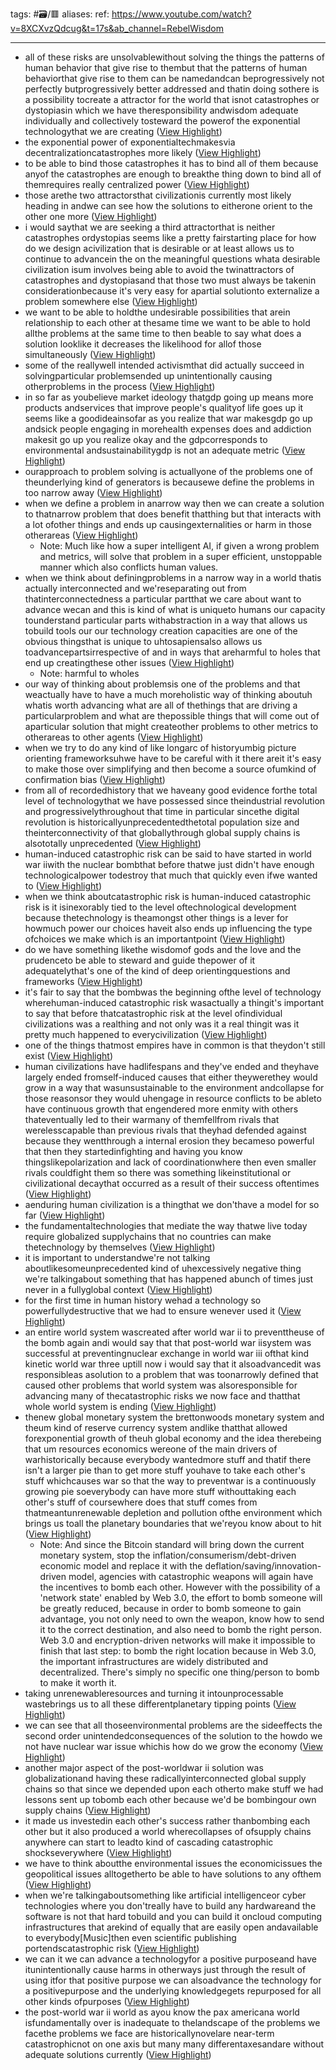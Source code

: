 tags: #🗃/🟥 
aliases: 
ref: 
https://www.youtube.com/watch?v=8XCXvzQdcug&t=17s&ab_channel=RebelWisdom

---
- all of these risks are unsolvablewithout solving the things the patterns of human behavior that give rise to thembut that the patterns of human behaviorthat give rise to them can be namedandcan beprogressively not perfectly butprogressively better addressed and thatin doing sothere is a possibility tocreate a attractor for the world that isnot catastrophes or dystopiasin which we have theresponsibility andwisdom adequate individually and collectively tosteward the powerof the exponential technologythat we are creating ([View Highlight](https://read.readwise.io/read/01gqyemt70m24sgnaq71m9tcgx))
- the exponential power of exponentialtechmakesvia decentralizationcatastrophes more likely ([View Highlight](https://read.readwise.io/read/01gqyeyp7ewbe6gb9szpg1vs3d))
- to be able to bind those catastrophes it has to bind all of them because anyof the catastrophes are enough to breakthe thing down to bind all of themrequires really centralized power ([View Highlight](https://read.readwise.io/read/01gqyezn3m3y778d7q7ccxn0a6))
- those arethe two attractorsthat civilizationis currently most likely heading in andwe can see how the solutions to eitherone orient to the other one more ([View Highlight](https://read.readwise.io/read/01gqyf22jzw61fh0a8tgyz61vr))
- i would saythat we are seeking a third attractorthat is neither catastrophes ordystopias seems like a pretty fairstarting place for how do we design acivilization that is desirable or at least allows us to continue to advancein the on the meaningful questions whata desirable civilization isum involves being able to avoid the twinattractors of catastrophes and dystopiasand that those two must always be takenin considerationbecause it's very easy for apartial solutionto externalize a problem somewhere else ([View Highlight](https://read.readwise.io/read/01gqyf3hq5skt777n6jexsf4ah))
- we want to be able to holdthe undesirable possibilities that arein relationship to each other at thesame time we want to be able to hold allthe problems at the same time to then beable to say what does a solution looklike it decreases the likelihood for allof those simultaneously ([View Highlight](https://read.readwise.io/read/01gqyf3ymve90pmbczvyspjpeb))
- some of the reallywell intended activismthat did actually succeed in solvingparticular problemsended up unintentionally causing otherproblems in the process ([View Highlight](https://read.readwise.io/read/01gr0g9j4j5jdzc7j87k4q8h03))
- in so far as youbelieve market ideology thatgdp going up means more products andservices that improve people's qualityof life goes up it seems like a goodideainsofar as you realize that war makesgdp go up andsick people engaging in morehealth expenses does and addiction makesit go up you realize okay and the gdpcorresponds to environmental andsustainabilitygdp is not an adequate metric ([View Highlight](https://read.readwise.io/read/01gr0gd7x5ams2hfbzqq8chggg))
- ourapproach to problem solving is actuallyone of the problems one of theunderlying kind of generators is becausewe define the problems in too narrow away ([View Highlight](https://read.readwise.io/read/01gr0ge1g92b1mbvq890aefwpm))
- when we define a problem in anarrow way then we can create a solution to thatnarrow problem that does benefit thatthing but that interacts with a lot ofother things and ends up causingexternalities or harm in those otherareas ([View Highlight](https://read.readwise.io/read/01gr0ggqrfywdttqbqgced8tt2))
    - Note: Much like how a super intelligent AI, if given a wrong problem and metrics, will solve that problem in a super efficient, unstoppable manner which also conflicts human values.
- when we think about definingproblems in a narrow way in a world thatis actually interconnected and we'reseparating out from thatinterconnectedness a particular partthat we care about want to advance wecan and this is kind of what is uniqueto humans our capacity tounderstand particular parts withabstraction in a way that allows us tobuild tools our our technology creation capacities are one of the obvious thingsthat is unique to uhtosapiensalso allows us toadvancepartsirrespective of and in ways that areharmful to holes that end up creatingthese other issues ([View Highlight](https://read.readwise.io/read/01gr0gmxwcgfh0x9dkap0nvab2))
    - Note: harmful to wholes
- our way of thinking about problemsis one of the problems and that weactually have to have a much moreholistic way of thinking aboutuh whatis worth advancing what are all of thethings that are driving a particularproblem and what are thepossible things that will come out of aparticular solution that might createother problems to other metrics to otherareas to other agents ([View Highlight](https://read.readwise.io/read/01gr0gnxr1f1exf6d1dbp0ajhe))
- when we try to do any kind of like longarc of historyumbig picture orienting frameworksuhwe have to be careful with it there areit it's easy to make those over
  simplifying and then become a source ofumkind of confirmation bias ([View Highlight](https://read.readwise.io/read/01gr0gtpcb0xkhq2bgfs2hjhge))
- from all of recordedhistory that we haveany good evidence forthe
  total level of technologythat we have possessed since theindustrial revolution and progressivelythroughout that time in particular sincethe digital revolution is historicallyunprecedentedthetotal population size and theinterconnectivity of that globallythrough global supply chains is alsototally unprecedented ([View Highlight](https://read.readwise.io/read/01gr2wxp942wj70m6yyj0qf2r9))
- human-induced catastrophic risk can be said to have started in world war iiwith the nuclear bombthat before thatwe just didn't have enough technologicalpower todestroy that much that quickly even ifwe wanted to ([View Highlight](https://read.readwise.io/read/01gr2wza2beh5gzfy2r7n8y062))
- when we think aboutcatastrophic risk is human-induced catastrophic risk is it isinexorably tied to the level oftechnological development because thetechnology is theamongst other things is a lever for howmuch power our choices haveit also ends up influencing the type ofchoices we make which is an importantpoint ([View Highlight](https://read.readwise.io/read/01gr2wzrk79ya06rbf98y5gbd4))
- do we have something likethe wisdomof gods and the love and the prudenceto be able to steward and guide thepower of it adequatelythat's one of the kind of deep orientingquestions and frameworks ([View Highlight](https://read.readwise.io/read/01gr2x1wm2p7c3c3mrdffgpngp))
- it's fair to say that the bombwas the beginning ofthe level of technology wherehuman-induced catastrophic risk wasactually a thingit's important to say that before thatcatastrophic risk at the level ofindividual civilizations was a realthing and not only was it a real thingit was it pretty much happened to everycivilization ([View Highlight](https://read.readwise.io/read/01gr2x2v5dbzdtwah9m6fw0bhe))
- one of the things thatmost empires have in common is that theydon't still exist ([View Highlight](https://read.readwise.io/read/01gr2x5j06vj763mhbks14wf14))
- human civilizations have hadlifespans and they've ended and theyhave largely ended fromself-induced causes that either theywerethey would grow in a way that wasunsustainable to the environment andcollapse for those reasonsor they would uhengage in resource conflicts to be ableto have continuous growth that engendered more enmity with others thateventually led to their warmany of themfellfrom rivals that werelesscapable than previous rivals that theyhad defended against because they wentthrough a internal erosion they becameso powerful that then they startedinfighting and having you know thingslikepolarization and lack of coordinationwhere then even smaller rivals couldfight them so there was something likeinstitutional or civilizational decaythat occurred as a result of their success oftentimes ([View Highlight](https://read.readwise.io/read/01gr2x7e3nb3e394knc0h43nqz))
- aenduring human civilization is a thingthat we don'thave a model for so far ([View Highlight](https://read.readwise.io/read/01gr2x8b284k0a7mwyvf55xhd7))
- the fundamentaltechnologies that mediate the way thatwe live today require globalized supplychains that no countries can make thetechnology by themselves ([View Highlight](https://read.readwise.io/read/01gr2x9jpaver89e1mqy75jz99))
- it is important to understandwe're not talking aboutlikesomeunprecedented kind of uhexcessively negative thing we're talkingabout something that has happened abunch of times just never in a fullyglobal context ([View Highlight](https://read.readwise.io/read/01gr2xaywxb89a3ebacc1tqhh4))
- for the first time in human history wehad a technology so powerfullydestructive that we had to ensure wenever used it ([View Highlight](https://read.readwise.io/read/01gr2xcghz8e90dpxmyh38zv78))
- an entire world system wascreated after world war ii to preventtheuse of the bomb again andi would say that that post-world war iisystem was successful at preventingnuclear exchange in world war iii ofthat kind kinetic world war three uptill now i would say that it alsoadvancedit was responsibleas asolution to a problem that was toonarrowly defined that caused other problems that world system was alsoresponsible for advancing many of thecatastrophic risks we now face and thatthat whole world system is ending ([View Highlight](https://read.readwise.io/read/01gr2xdcyr58f2p7k42tw6xp5c))
- thenew global monetary system the brettonwoods monetary system and theum kind of reserve currency system andlike thatthat allowed forexponential growth of theuh global economy and the idea therebeing that um resources economics wereone of the main drivers of warhistorically because everybody wantedmore stuff and thatif there isn't
  a larger pie than to get more stuff youhave to take each other's stuff whichcauses war so that the way to preventwar is a continuously growing pie soeverybody can have more stuff withouttaking each other's stuff of coursewhere does that stuff comes from thatmeantunrenewable depletion and pollution ofthe environment which brings us toall the planetary boundaries that we'reyou know about to hit ([View Highlight](https://read.readwise.io/read/01gr2zmk5akrrd4z8y07dhrgra))
    - Note: And since the Bitcoin standard will bring down the current monetary system, stop the inflation/consumerism/debt-driven economic model and replace it with the deflation/saving/innovation-driven model, agencies with catastrophic weapons will again have the incentives to bomb each other.
      However with the possibility of a 'network state' enabled by Web 3.0, the effort to bomb someone will be greatly reduced, because in order to bomb someone to gain advantage, you not only need to own the weapon, know how to send it to the correct destination, and also need to bomb the right person. Web 3.0 and encryption-driven networks will make it impossible to finish that last step: to bomb the right location because in Web 3.0, the important infrastructures are widely distributed and decentralized. There's simply no specific one thing/person to bomb to make it worth it.
- taking unrenewableresources and turning it intounprocessable wastebrings us to all these differentplanetary tipping points ([View Highlight](https://read.readwise.io/read/01gr2zmtm4x87shpk5rr7nr7kr))
- we can see that all thoseenvironmental problems are the sideeffects the second order unintendedconsequences of the solution to the howdo we not have nuclear war issue whichis how do we grow the economy ([View Highlight](https://read.readwise.io/read/01gr2znnna7wv39sdgwjexvhe8))
- another major aspect of the post-worldwar ii solution was globalizationand having these radicallyinterconnected global supply chains so
  that since we depended upon each otherto make stuff we had lessons sent up tobomb each other because we'd be bombingour own supply chains ([View Highlight](https://read.readwise.io/read/01gr2zpj6ghztrn7548q1xb0v1))
- it made us investedin each other's success rather thanbombing each other but it also produced a world wherecollapses of ofsupply chains anywhere can start to leadto kind of cascading catastrophic shockseverywhere ([View Highlight](https://read.readwise.io/read/01gr2zq6f02x7bqcjwr2va9cqp))
- we have to think aboutthe environmental issues the economicissues the geopolitical issues alltogetherto be able to have solutions to any ofthem ([View Highlight](https://read.readwise.io/read/01gr2zsthtxx4m4hkapa9jzqma))
- when we're talkingaboutsomething like artificial intelligenceor cyber technologies where you don'treally have to build any hardwareand the software is not that hard tobuild and you can build it oncloud computing infrastructures that arekind of equally that are easily open andavailable to everybody[Music]then even scientific publishing portendscatastrophic risk ([View Highlight](https://read.readwise.io/read/01gr6mrfzz7beetp5qwkykypfg))
- we can it we can advance a technologyfor a positive purposeand have itunintentionally cause harms in otherways just through the result of using itfor that positive purpose we can alsoadvance the technology for a positivepurpose and the underlying knowledgegets repurposed for all other kinds ofpurposes ([View Highlight](https://read.readwise.io/read/01gr6mrxsvdfjnh2cbwe9zv17b))
- the post-world war ii world as ayou know the pax americana world isfundamentally over is inadequate to thelandscape of the problems we facethe problems we face are historicallynovelare near-term catastrophicnot on one axis but many many differentaxesandare without adequate solutions currently ([View Highlight](https://read.readwise.io/read/01gr6mvczybc804yz5nqswacqw))
